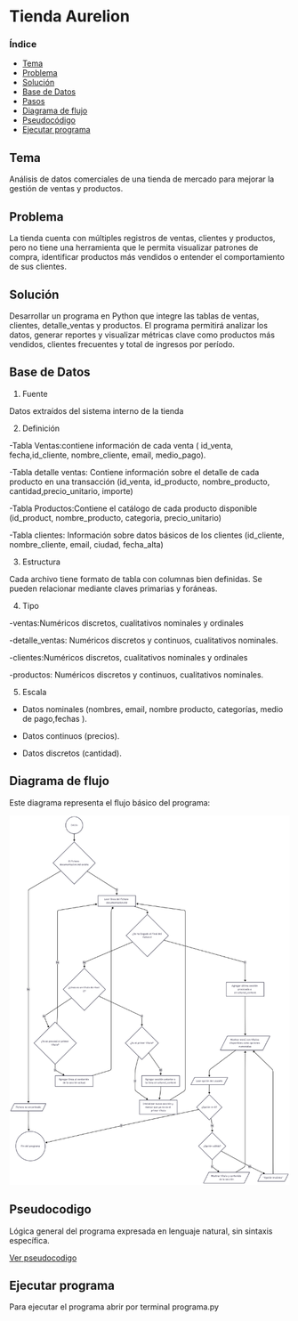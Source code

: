 # Tienda Aurelion

### Índice

- [Tema](#tema)
- [Problema](#problema)
- [Solución](#solución)
- [Base de Datos](#base-de-datos)
- [Pasos](#pasos)
- [Diagrama de flujo](#diagrama-de-flujo)
- [Pseudocódigo](#pseudocodigo)
- [Ejecutar programa](#ejecutar-programa)

## Tema

Análisis de datos comerciales de una tienda de mercado para mejorar la gestión de ventas y productos.

## Problema

La tienda cuenta con múltiples registros de ventas, clientes y productos, pero no tiene una herramienta que le permita visualizar patrones de compra, identificar productos más vendidos o entender el comportamiento de sus clientes.

## Solución

Desarrollar un programa en Python que integre las tablas de ventas, clientes, detalle_ventas y productos. El programa permitirá analizar los datos, generar reportes y visualizar métricas clave como productos más vendidos, clientes frecuentes y total de ingresos por período.

## Base de Datos

1. Fuente

Datos extraídos del sistema interno de la tienda

2. Definición

-Tabla Ventas:contiene información de cada venta ( id_venta, fecha,id_cliente, nombre_cliente, email, medio_pago).

-Tabla detalle ventas: Contiene información sobre el detalle de cada producto en una transacción (id_venta,	id_producto, nombre_producto, cantidad,precio_unitario, importe)

-Tabla Productos:Contiene el catálogo de cada producto disponible (id_product, nombre_producto, categoria, precio_unitario)

-Tabla clientes: Información sobre datos básicos de los clientes (id_cliente, nombre_cliente, email, ciudad, fecha_alta)

3. Estructura

Cada archivo tiene formato de tabla con columnas bien definidas. Se pueden relacionar mediante claves primarias y foráneas.

4. Tipo

-ventas:Numéricos discretos, cualitativos nominales y ordinales 

-detalle_ventas: Numéricos discretos y continuos, cualitativos nominales.

-clientes:Numéricos discretos, cualitativos nominales y ordinales

-productos: Numéricos discretos y continuos, cualitativos nominales.

5. Escala

- Datos nominales (nombres, email, nombre producto, categorías, medio de pago,fechas ).

- Datos continuos (precios).

- Datos discretos (cantidad).

## Diagrama de flujo

Este diagrama representa el flujo básico del programa:

![Diagrama de flujo del programa](programa.diagrama.png)

## Pseudocodigo

Lógica general del programa expresada en lenguaje natural, sin sintaxis específica.

[Ver pseudocodigo](programa.pseudocodigo.md)

## Ejecutar programa

Para ejecutar el programa abrir por terminal programa.py

